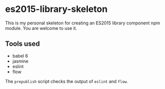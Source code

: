 # es2015-library-skeleton

This is my personal skeleton for creating an ES2015 library component npm module.  You are welcome to use it.

## Tools used

* babel 6
* jasmine
* eslint
* flow

The `prepublish` script checks the output of `eslint` and `flow`.
